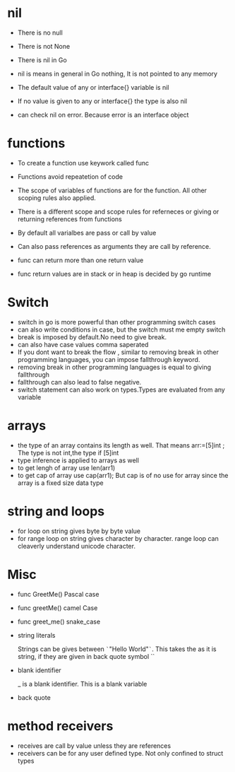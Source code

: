 # nil

- There is no null 
- There is not None
- There is nil in Go
- nil is means in general in Go nothing, It is not pointed to any memory

- The default value of any or interface{} variable is nil
- If no value is given to any or interface{} the type is also nil
- can check nil on error. Because error is an interface object

# functions

- To create a function use keywork called func

- Functions avoid repeatetion of code

- The scope of variables of functions are for the function. All other scoping rules also applied.
- There is a different scope and scope rules for referneces or giving or returning references from functions

- By default all varialbes are pass or call by value
- Can also pass references as arguments they are call by reference.

- func can return more than one return value
- func return values are in stack or in heap is decided by go runtime

# Switch

- switch in go is more powerful than other programming switch cases
- can also write conditions in case, but the switch must me empty switch
- break is imposed by default.No need to give break.
- can also have case values comma saperated
- If you dont want to break the flow , similar to removing break in other programming languages, you can impose fallthrough keyword.
- removing break in other programming languages is equal to giving fallthrough
- fallthrough can also lead to false negative.
- switch statement can also work on types.Types are evaluated from any variable


# arrays

- the type of an array contains its length as well. That means arr:=[5]int ; The type is not int,the type if [5]int
- type inference is applied to arrays as well
- to get lengh of array use len(arr1)
- to get cap of array use cap(arr1); But cap is of no use for array since the array is a fixed size data type

# string and loops

- for loop on string gives byte by byte value 
- for range loop on string gives character by character. range loop can cleaverly understand unicode character.



# Misc

- func GreetMe()  Pascal case
- func greetMe()  camel Case
- func greet_me() snake_case

- string literals

    Strings can be gives between `` ` ``"Hello World"`` ` ``. This takes the as it is string, if they are given in back quote symbol ``

- blank identifier

    _ is a blank identifier. This is a blank variable

- back quote

# method receivers

- receives are call by value unless they are references
- receivers can be for any user defined type. Not only confined to struct types

